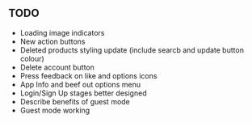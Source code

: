 ## TODO

-   Loading image indicators
-   New action buttons
-   Deleted products styling update (include searcb and update button colour)
-   Delete account button
-   Press feedback on like and options icons
-   App Info and beef out options menu
-   Login/Sign Up stages better designed
-   Describe benefits of guest mode
-   Guest mode working
